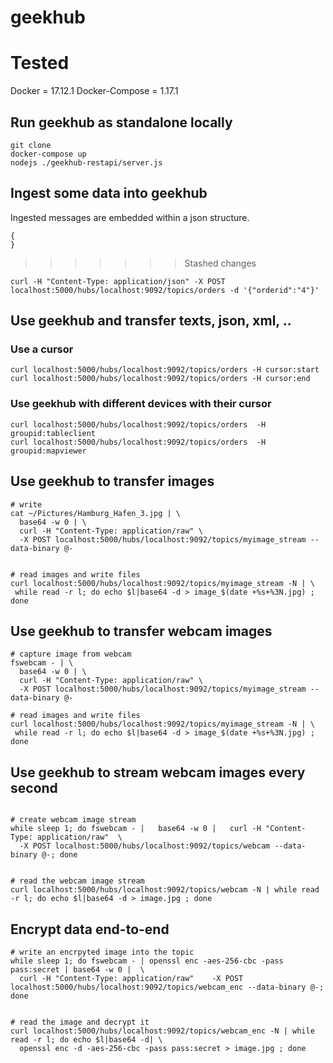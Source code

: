 # geekhub

# Tested
Docker = 17.12.1
Docker-Compose = 1.17.1

## Run geekhub as standalone locally
```
git clone
docker-compose up
nodejs ./geekhub-restapi/server.js
```

## Ingest some data into geekhub

Ingested messages are embedded within a json structure.

```
{
}
```


>>>>>>> Stashed changes
```
curl -H "Content-Type: application/json" -X POST localhost:5000/hubs/localhost:9092/topics/orders -d '{"orderid":"4"}'

```

## Use geekhub and transfer texts, json, xml, ..

### Use a cursor
```
curl localhost:5000/hubs/localhost:9092/topics/orders -H cursor:start
curl localhost:5000/hubs/localhost:9092/topics/orders -H cursor:end

```

### Use geekhub with different devices with their cursor
```
curl localhost:5000/hubs/localhost:9092/topics/orders  -H groupid:tableclient
curl localhost:5000/hubs/localhost:9092/topics/orders  -H groupid:mapviewer

```

## Use geekhub to transfer images

```
# write
cat ~/Pictures/Hamburg_Hafen_3.jpg | \
  base64 -w 0 | \
  curl -H "Content-Type: application/raw" \
  -X POST localhost:5000/hubs/localhost:9092/topics/myimage_stream --data-binary @-


# read images and write files
curl localhost:5000/hubs/localhost:9092/topics/myimage_stream -N | \
 while read -r l; do echo $l|base64 -d > image_$(date +%s+%3N.jpg) ; done

```

## Use geekhub to transfer webcam images

```
# capture image from webcam
fswebcam - | \
  base64 -w 0 | \
  curl -H "Content-Type: application/raw" \
  -X POST localhost:5000/hubs/localhost:9092/topics/myimage_stream --data-binary @-

# read images and write files
curl localhost:5000/hubs/localhost:9092/topics/myimage_stream -N | \
 while read -r l; do echo $l|base64 -d > image_$(date +%s+%3N.jpg) ; done

```

## Use geekhub to stream webcam images every second
```

# create webcam image stream
while sleep 1; do fswebcam - |   base64 -w 0 |   curl -H "Content-Type: application/raw"  \
  -X POST localhost:5000/hubs/localhost:9092/topics/webcam --data-binary @-; done


# read the webcam image stream
curl localhost:5000/hubs/localhost:9092/topics/webcam -N | while read -r l; do echo $l|base64 -d > image.jpg ; done

```


## Encrypt data end-to-end
```
# write an encrpyted image into the topic
while sleep 1; do fswebcam - | openssl enc -aes-256-cbc -pass pass:secret | base64 -w 0 |  \
  curl -H "Content-Type: application/raw"    -X POST localhost:5000/hubs/localhost:9092/topics/webcam_enc --data-binary @-; done


# read the image and decrypt it
curl localhost:5000/hubs/localhost:9092/topics/webcam_enc -N | while read -r l; do echo $l|base64 -d| \
  openssl enc -d -aes-256-cbc -pass pass:secret > image.jpg ; done

```

